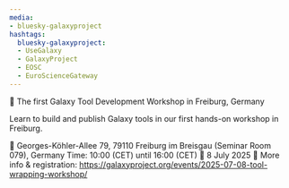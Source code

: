 ```yaml
---
media:
- bluesky-galaxyproject
hashtags:
  bluesky-galaxyproject:
  - UseGalaxy
  - GalaxyProject
  - EOSC
  - EuroScienceGateway
---
```

📣 The first Galaxy Tool Development Workshop in Freiburg, Germany

Learn to build and publish Galaxy tools in our first hands-on workshop in Freiburg.

📍 Georges-Köhler-Allee 79, 79110 Freiburg im Breisgau (Seminar Room 079), Germany Time: 10:00 (CET) until 16:00 (CET)
📅 8 July 2025
🔗 More info & registration: https://galaxyproject.org/events/2025-07-08-tool-wrapping-workshop/
